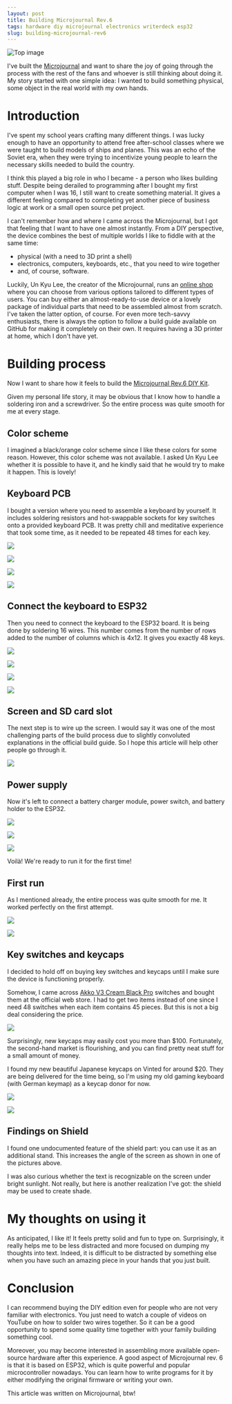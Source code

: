 ```yaml
---
layout: post
title: Building Microjournal Rev.6
tags: hardware diy microjournal electronics writerdeck esp32
slug: building-microjournal-rev6
---
```


![Top image](/assets/images/building-microjournal-rev6/PXL_20250912_150821937.jpg)

I've built the [Microjournal](https://github.com/unkyulee/micro-journal) and want to share the joy of going through the process with the rest of the fans and whoever is still thinking about doing it. My story started with one simple idea: I wanted to build something physical, some object in the real world with my own hands.

# Introduction

I've spent my school years crafting many different things. I was lucky enough to have an opportunity to attend free after-school classes where we were taught to build models of ships and planes. This was an echo of the Soviet era, when they were trying to incentivize young people to learn the necessary skills needed to build the country.

I think this played a big role in who I became - a person who likes building stuff. Despite being derailed to programming after I bought my first computer when I was 16, I still want to create something material. It gives a different feeling compared to completing yet another piece of business logic at work or a small open source pet project.

I can't remember how and where I came across the Microjournal, but I got that feeling that I want to have one almost instantly. From a DIY perspective, the device combines the best of multiple worlds I like to fiddle with at the same time:
- physical (with a need to 3D print a shell)
- electronics, computers, keyboards, etc., that you need to wire together
- and, of course, software.

Luckily, Un Kyu Lee, the creator of the Microjournal, runs an [online shop](https://www.tindie.com/stores/unkyulee/) where you can choose from various options tailored to different types of users. You can buy either an almost-ready-to-use device or a lovely package of individual parts that need to be assembled almost from scratch. I've taken the latter option, of course. For even more tech-savvy enthusiasts, there is always the option to follow a build guide available on GitHub for making it completely on their own. It requires having a 3D printer at home, which I don't have yet.

# Building process

Now I want to share how it feels to build the [Microjournal Rev.6 DIY Kit](https://www.tindie.com/products/unkyulee/diy-kit-micro-journal-rev6/).

Given my personal life story, it may be obvious that I know how to handle a soldering iron and a screwdriver. So the entire process was quite smooth for me at every stage.

## Color scheme

I imagined a black/orange color scheme since I like these colors for some reason. However, this color scheme was not available. I asked Un Kyu Lee whether it is possible to have it, and he kindly said that he would try to make it happen. This is lovely!

## Keyboard PCB

I bought a version where you need to assemble a keyboard by yourself. It includes soldering resistors and hot-swappable sockets for key switches onto a provided keyboard PCB. It was pretty chill and meditative experience that took some time, as it needed to be repeated 48 times for each key.

![](/assets/images/building-microjournal-rev6/PXL_20250503_164959363.jpg)

![](/assets/images/building-microjournal-rev6/PXL_20250503_185014931.jpg)

![](/assets/images/building-microjournal-rev6/PXL_20250503_190651363.NIGHT.jpg)

![](/assets/images/building-microjournal-rev6/PXL_20250510_202621344.jpg)

## Connect the keyboard to ESP32

Then you need to connect the keyboard to the ESP32 board. It is being done by soldering 16 wires. This number comes from the number of rows added to the number of columns which is 4x12. It gives you exactly 48 keys. 

![](/assets/images/building-microjournal-rev6/PXL_20250510_213122379.MP.jpg)

![](/assets/images/building-microjournal-rev6/PXL_20250510_222243993.jpg)

![](/assets/images/building-microjournal-rev6/PXL_20250510_222651616.jpg)

![](/assets/images/building-microjournal-rev6/PXL_20250510_222714906.jpg)

## Screen and SD card slot

The next step is to wire up the screen. I would say it was one of the most challenging parts of the build process due to slightly convoluted explanations in the official build guide. So I hope this article will help other people go through it.

![](/assets/images/building-microjournal-rev6/PXL_20250827_160258868.jpg)

## Power supply

Now it's left to connect a battery charger module, power switch, and battery holder to the ESP32.

![](/assets/images/building-microjournal-rev6/PXL_20250827_160118434.jpg)

![](/assets/images/building-microjournal-rev6/PXL_20250827_160226022.jpg)

![](/assets/images/building-microjournal-rev6/PXL_20250827_162221161.jpg)

Voilà! We're ready to run it for the first time!

## First run

As I mentioned already, the entire process was quite smooth for me. It worked perfectly on the first attempt. 

![](/assets/images/building-microjournal-rev6/PXL_20250827_162742787.jpg)

![](/assets/images/building-microjournal-rev6/PXL_20250827_170046820.jpg)

## Key switches and keycaps

I decided to hold off on buying key switches and keycaps until I make sure the device is functioning properly.

Somehow, I came across [Akko V3 Cream Black Pro](https://akkogear.eu/products/v3-cream-black-pro-switch-45pcs) switches and bought them at the official web store. I had to get two items instead of one since I need 48 switches when each item contains 45 pieces. But this is not a big deal considering the price.

![](/assets/images/building-microjournal-rev6/PXL_20250910_133508690.jpg)

Surprisingly, new keycaps may easily cost you more than $100. Fortunately, the second-hand market is flourishing, and you can find pretty neat stuff for a small amount of money.

I found my new beautiful Japanese keycaps on Vinted for around $20. They are being delivered for the time being, so I'm using my old gaming keyboard (with German keymap) as a keycap donor for now.

![](/assets/images/building-microjournal-rev6/PXL_20250912_150907932.jpg)

![](/assets/images/building-microjournal-rev6/PXL_20250912_150916146.jpg)

## Findings on Shield

 I found one undocumented feature of the shield part: you can use it as an additional stand. This increases the angle of the screen as shown in one of the pictures above.

I was also curious whether the text is recognizable on the screen under bright sunlight. Not really, but here is another realization I've got: the shield may be used to create shade. 

# My thoughts on using it

As anticipated, I like it!
It feels pretty solid and fun to type on. Surprisingly, it really helps me to be less distracted and more focused on dumping my thoughts into text.
Indeed, it is difficult to be distracted by something else when you have such an amazing piece in your hands that you just built.

# Conclusion

I can recommend buying the DIY edition even for people who are not very familiar with electronics. You just need to watch a couple of videos on YouTube on how to solder two wires together. So it can be a good opportunity to spend some quality time together with your family building something cool.

Moreover, you may become interested in assembling more available open-source hardware after this experience. A good aspect of Microjournal rev. 6 is that it is based on ESP32, which is quite powerful and popular microcontroller nowadays. You can learn how to write programs for it by either modifying the original firmware or writing your own.

This article was written on Microjournal, btw!
